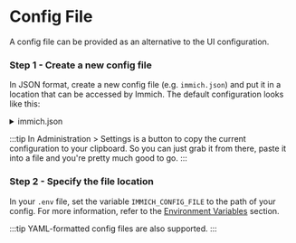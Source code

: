 # Config File

A config file can be provided as an alternative to the UI configuration.

### Step 1 - Create a new config file

In JSON format, create a new config file (e.g. `immich.json`) and put it in a location that can be accessed by Immich.
The default configuration looks like this:

<details>
<summary>immich.json</summary>

```json
{
  "ffmpeg": {
    "crf": 23,
    "threads": 0,
    "preset": "ultrafast",
    "targetVideoCodec": "h264",
    "acceptedVideoCodecs": ["h264"],
    "targetAudioCodec": "aac",
    "acceptedAudioCodecs": ["aac", "mp3", "libopus", "pcm_s16le"],
    "acceptedContainers": ["mov", "ogg", "webm"],
    "targetResolution": "720",
    "maxBitrate": "0",
    "transcodeHDR": true,
    "bframes": -1,
    "refs": 0,
    "gopSize": 0,
    "temporalAQ": false,
    "cqMode": "auto",
    "twoPass": false,
    "preferredHwDevice": "auto",
    "transcode": "required",
    "tonemap": "hable",
    "accel": "disabled",
    "accelDecode": false
  },
  "backup": {
    "database": {
      "enabled": true,
      "cronExpression": "0 02 * * *",
      "keepLastAmount": 14
    }
  },
  "job": {
    "backgroundTask": {
      "concurrency": 5
    },
    "smartSearch": {
      "concurrency": 2
    },
    "metadataExtraction": {
      "concurrency": 5
    },
    "faceDetection": {
      "concurrency": 2
    },
    "search": {
      "concurrency": 5
    },
    "sidecar": {
      "concurrency": 5
    },
    "library": {
      "concurrency": 5
    },
    "migration": {
      "concurrency": 5
    },
    "thumbnailGeneration": {
      "concurrency": 3
    },
    "videoConversion": {
      "concurrency": 1
    },
    "notifications": {
      "concurrency": 5
    }
  },
  "logging": {
    "enabled": true,
    "level": "log"
  },
  "machineLearning": {
    "enabled": true,
    "urls": ["http://immich-machine-learning:3003"],
    "clip": {
      "enabled": true,
      "modelName": "ViT-B-32__openai"
    },
    "duplicateDetection": {
      "enabled": true,
      "maxDistance": 0.01
    },
    "facialRecognition": {
      "enabled": true,
      "modelName": "buffalo_l",
      "minScore": 0.7,
      "maxDistance": 0.5,
      "minFaces": 3
    }
  },
  "map": {
    "enabled": true,
    "lightStyle": "https://tiles.immich.cloud/v1/style/light.json",
    "darkStyle": "https://tiles.immich.cloud/v1/style/dark.json"
  },
  "reverseGeocoding": {
    "enabled": true
  },
  "metadata": {
    "faces": {
      "import": false
    }
  },
  "oauth": {
    "autoLaunch": false,
    "autoRegister": true,
    "buttonText": "Login with OAuth",
    "clientId": "",
    "clientSecret": "",
    "defaultStorageQuota": 0,
    "enabled": false,
    "issuerUrl": "",
    "mobileOverrideEnabled": false,
    "mobileRedirectUri": "",
    "scope": "openid email profile",
    "signingAlgorithm": "RS256",
    "profileSigningAlgorithm": "none",
    "storageLabelClaim": "preferred_username",
    "storageQuotaClaim": "immich_quota"
  },
  "passwordLogin": {
    "enabled": true
  },
  "storageTemplate": {
    "enabled": false,
    "hashVerificationEnabled": true,
    "template": "{{y}}/{{y}}-{{MM}}-{{dd}}/{{filename}}"
  },
  "image": {
    "thumbnail": {
      "format": "webp",
      "size": 250,
      "quality": 80
    },
    "preview": {
      "format": "jpeg",
      "size": 1440,
      "quality": 80
    },
    "colorspace": "p3",
    "extractEmbedded": false
  },
  "newVersionCheck": {
    "enabled": true
  },
  "trash": {
    "enabled": true,
    "days": 30
  },
  "theme": {
    "customCss": ""
  },
  "library": {
    "scan": {
      "enabled": true,
      "cronExpression": "0 0 * * *"
    },
    "watch": {
      "enabled": false
    }
  },
  "server": {
    "externalDomain": "",
    "loginPageMessage": ""
  },
  "notifications": {
    "smtp": {
      "enabled": false,
      "from": "",
      "replyTo": "",
      "transport": {
        "ignoreCert": false,
        "host": "",
        "port": 587,
        "username": "",
        "password": ""
      }
    }
  },
  "user": {
    "deleteDelay": 7
  }
}
```

</details>

:::tip
In Administration > Settings is a button to copy the current configuration to your clipboard.
So you can just grab it from there, paste it into a file and you're pretty much good to go.
:::

### Step 2 - Specify the file location

In your `.env` file, set the variable `IMMICH_CONFIG_FILE` to the path of your config.
For more information, refer to the [Environment Variables](/docs/install/environment-variables.md) section.

:::tip
YAML-formatted config files are also supported.
:::
